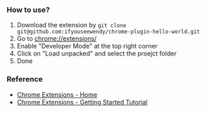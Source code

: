 ### How to use?

1. Download the extension by `git clone git@github.com:ifyouseewendy/chrome-plugin-hello-world.git`
2. Go to [chrome://extensions/](chrome://extensions/)
3. Enable "Developer Mode" at the top right corner
4. Click on "Load unpacked" and select the proejct folder
5. Done

### Reference

+ [Chrome Extensions - Home](https://developer.chrome.com)
+ [Chrome Extensions - Getting Started Tutorial](https://developer.chrome.com/extensions/getstarted)


